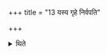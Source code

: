 +++
title = "13 यस्य गृहे निर्वपति"

+++

<details><summary>थिते</summary>

यस्य गृहे निर्वपति तत इष्टि परिवेषणं दक्षिणा च १३
</details>
